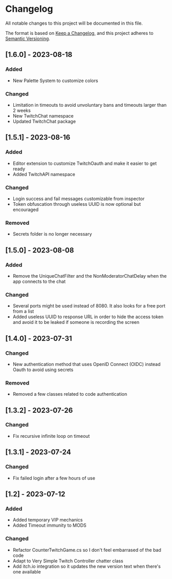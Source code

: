 # Changelog
All notable changes to this project will be documented in this file.

The format is based on [Keep a Changelog](https://keepachangelog.com/en/1.0.0/),
and this project adheres to [Semantic Versioning](https://semver.org/spec/v2.0.0.html).

## [1.6.0] - 2023-08-18

### Added
- New Palette System to customize colors

### Changed
- Limitation in timeouts to avoid unvoluntary bans and timeouts larger than 2 weeks
- New TwitchChat namespace
- Updated TwitchChat package

## [1.5.1] - 2023-08-16

### Added
- Editor extension to customize TwitchOauth and make it easier to get ready
- Added TwitchAPI namespace

### Changed
- Login success and fail messages customizable from inspector
- Token obfuscation through useless UUID is now optional but encouraged

### Removed
- Secrets folder is no longer necessary

## [1.5.0] - 2023-08-08

### Added
- Remove the UniqueChatFilter and the NonModeratorChatDelay when the app connects to the chat

### Changed
- Several ports might be used instead of 8080. It also looks for a free port from a list
- Added useless UUID to response URL in order to hide the access token and avoid it to be leaked if someone is recording the screen

## [1.4.0] - 2023-07-31

### Changed
- New authentication method that uses OpenID Connect (OIDC) instead Oauth to avoid using secrets

### Removed
- Removed a few classes related to code authentication

## [1.3.2] - 2023-07-26

### Changed
- Fix recursive infinite loop on timeout

## [1.3.1] - 2023-07-24

### Changed
- Fix failed login after a few hours of use

## [1.2] - 2023-07-12

### Added
- Added temporary VIP mechanics
- Added Timeout immunity to MODS

### Changed
- Refactor CounterTwitchGame.cs so I don't feel embarrased of the bad code
- Adapt to Very Simple Twitch Controller chatter class
- Add itch.io integration so it updates the new version text when there's one available
